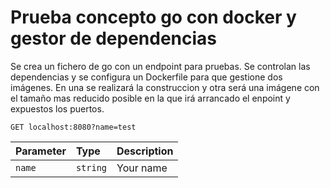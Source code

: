# Prueba concepto go con docker y gestor de dependencias

Se crea un fichero de go con un endpoint para pruebas. Se controlan las dependencias y se configura un Dockerfile para que gestione dos imágenes. En una se realizará la construccion y otra será una imágene con el tamaño mas reducido posible en la que irá arrancado el enpoint y expuestos los puertos.

```http
GET localhost:8080?name=test
```

| Parameter | Type | Description |
| :--- | :--- | :--- |
| `name` | `string` | Your name |
